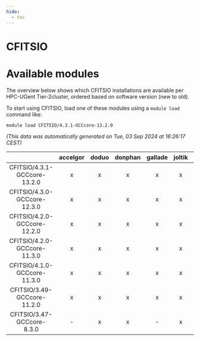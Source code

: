 ```yaml
---
hide:
  - toc
---
```


CFITSIO
=======

# Available modules


The overview below shows which CFITSIO installations are available per HPC-UGent Tier-2cluster, ordered based on software version (new to old).

To start using CFITSIO, load one of these modules using a `module load` command like:

```shell
module load CFITSIO/4.3.1-GCCcore-13.2.0
```

*(This data was automatically generated on Tue, 03 Sep 2024 at 16:26:17 CEST)*  

| |accelgor|doduo|donphan|gallade|joltik|shinx|skitty|
| :---: | :---: | :---: | :---: | :---: | :---: | :---: | :---: |
|CFITSIO/4.3.1-GCCcore-13.2.0|x|x|x|x|x|x|x|
|CFITSIO/4.3.0-GCCcore-12.3.0|x|x|x|x|x|x|x|
|CFITSIO/4.2.0-GCCcore-12.2.0|x|x|x|x|x|-|x|
|CFITSIO/4.2.0-GCCcore-11.3.0|x|x|x|x|x|-|x|
|CFITSIO/4.1.0-GCCcore-11.3.0|x|x|x|x|x|-|x|
|CFITSIO/3.49-GCCcore-11.2.0|x|x|x|x|x|-|x|
|CFITSIO/3.47-GCCcore-8.3.0|-|x|x|-|x|-|x|
